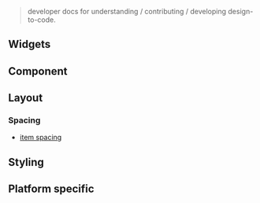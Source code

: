 > developer docs for understanding / contributing / developing design-to-code.

## Widgets

## Component

## Layout

### Spacing

- [item spacing](./item-spacing.md)

## Styling

## Platform specific

